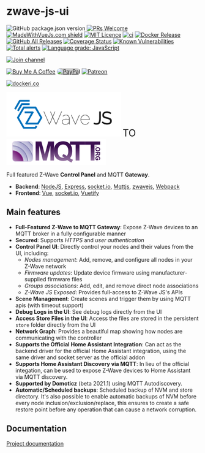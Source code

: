 # zwave-js-ui

![GitHub package.json version](https://img.shields.io/github/package-json/v/zwave-js/zwave-js-ui)
[![PRs Welcome](https://img.shields.io/badge/PRs-welcome-brightgreen.svg?style=flat-square)](http://makeapullrequest.com)
[![MadeWithVueJs.com shield](https://madewithvuejs.com/storage/repo-shields/1897-shield.svg)](https://madewithvuejs.com/p/zwave2mqtt/shield-link)
[![MIT Licence](https://badges.frapsoft.com/os/mit/mit.png)](https://opensource.org/licenses/mit-license.php)
[![ci](https://github.com/zwave-js/zwave-js-ui/workflows/ci/badge.svg?branch=master)](https://github.com/zwave-js/zwave-js-ui/actions?query=workflow%3Aci+branch%3Amaster)
[![Docker Release](https://github.com/zwave-js/zwave-js-ui/actions/workflows/docker-release.yml/badge.svg)](https://github.com/zwave-js/zwave-js-ui/actions/workflows/docker-release.yml)
[![GitHub All Releases](https://img.shields.io/github/downloads/zwave-js/zwave-js-ui/total)](https://github.com/zwave-js/zwave-js-ui/releases)
[![Coverage Status](https://coveralls.io/repos/github/zwave-js/zwave-js-ui/badge.svg?branch=master)](https://coveralls.io/github/zwave-js/zwave-js-ui?branch=master)
[![Known Vulnerabilities](https://snyk.io/test/github/zwave-js/zwave-js-ui/badge.svg?targetFile=package.json)](https://snyk.io/test/github/zwave-js/zwave-js-ui?targetFile=package.json)
[![Total alerts](https://img.shields.io/lgtm/alerts/g/zwave-js/zwave-js-ui.svg?logo=lgtm&logoWidth=18)](https://lgtm.com/projects/g/zwave-js/zwave-js-ui/alerts/)
[![Language grade: JavaScript](https://img.shields.io/lgtm/grade/javascript/g/zwave-js/zwave-js-ui.svg?logo=lgtm&logoWidth=18)](https://lgtm.com/projects/g/zwave-js/zwave-js-ui/context:javascript)

[![Join channel](https://img.shields.io/badge/SLACK-zwave--js.slack.com-red.svg?style=popout&logo=slack&logoColor=red)](https://join.slack.com/t/zwave-js/shared_invite/zt-8ns655f6-d407vtI~KjU~1z11jyaQ9Q "Join channel")

[![Buy Me A Coffee](https://www.buymeacoffee.com/assets/img/custom_images/orange_img.png)](https://www.buymeacoffee.com/MVg9wc2HE "Buy Me A Coffee") [<img style="background:#ccc;border-radius:10px" alt="PayPal" src="https://www.paypalobjects.com/paypal-ui/logos/svg/paypal-color.svg" alt="PayPal" width="200" height="40px" />](https://paypal.me/daniellando) [![Patreon](https://c5.patreon.com/external/logo/become_a_patron_button.png)](https://www.patreon.com/bePatron?u=16906849)

[![dockeri.co](https://dockeri.co/image/zwavejs/zwave-js-ui)](https://hub.docker.com/r/zwavejs/zwave-js-ui)

<div>
  <img src="docs/_images/zwavejs_logo.svg" width="300" alt="zwavejs">
  <span style="font-size: 25px">TO</span>
  <img src="docs/_images/MQTT-Logo.png" alt="mqtt">
</div>

Full featured Z-Wave **Control Panel** and MQTT **Gateway**.

- **Backend**: [NodeJS](https://nodejs.org/en/), [Express](https://expressjs.com/), [socket.io](https://github.com/socketio/socket.io), [Mqttjs](https://github.com/mqttjs/MQTT.js), [zwavejs](https://github.com/zwave-js/node-zwave-js), [Webpack](https://webpack.js.org/)
- **Frontend**: [Vue](https://vuejs.org/), [socket.io](https://github.com/socketio/socket.io), [Vuetify](https://github.com/vuetifyjs/vuetify)

## Main features

- **Full-Featured Z-Wave to MQTT Gateway**: Expose Z-Wave devices to an MQTT broker in a fully configurable manner
- **Secured**: Supports *HTTPS* and *user authentication*
- **Control Panel UI**: Directly control your nodes and their values from the UI, including:
  - *Nodes management*: Add, remove, and configure all nodes in your Z-Wave network
  - *Firmware updates*: Update device firmware using manufacturer-supplied firmware files
  - *Groups associations*: Add, edit, and remove direct node associations
  - *Z-Wave JS Exposed*: Provides full-access to Z-Wave JS's APIs
- **Scene Management**: Create scenes and trigger them by using MQTT apis (with timeout support)
- **Debug Logs in the UI**: See debug logs directly from the UI
- **Access Store Files in the UI**: Access the files are stored in the persistent `store` folder directly from the UI
- **Network Graph**: Provides a beautiful map showing how nodes are communicating with the controller
- **Supports the Official Home Assistant Integration**: Can act as the backend driver for the official Home Assistant integration, using the same driver and socket server as the official addon
- **Supports Home Assistant Discovery via MQTT**: In lieu of the official integation, can be used to expose Z-Wave devices to Home Assistant via MQTT discovery.
- **Supported by Domoticz** (beta 2021.1) using MQTT Autodiscovery.
- **Automatic/Scheduled backups**: Scheduled backup of NVM and store directory. It's also possible to enable automatic backups of NVM before every node inclusion/exclusion/replace, this ensures to create a safe restore point before any operation that can cause a network corruption.

## Documentation

[Project documentation](https://zwave-js.github.io/zwave-js-ui/#/)
